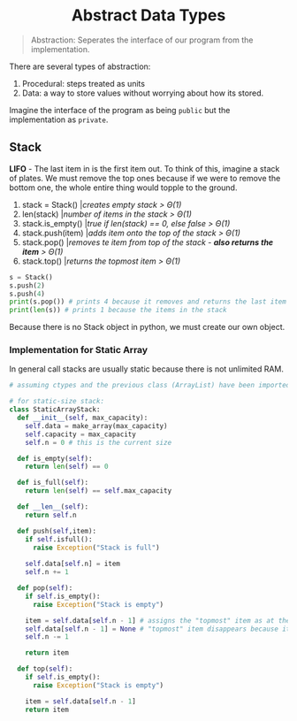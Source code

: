 <div align = "center">
  
# Abstract Data Types
  
</div>


> Abstraction: Seperates the interface of our program from the implementation.

There are several types of abstraction: 
1. Procedural: steps treated as units
2. Data: a way to store values without worrying about how its stored.

Imagine the interface of the program as being `public` but the implementation as `private`. 

## Stack
**LIFO** - The last item in is the first item out. To think of this, imagine a stack of plates. We must remove the top ones because if we were to remove the bottom one, the whole entire thing would topple to the ground. 

1. stack = Stack() |*creates empty stack > Θ(1)*
2. len(stack) |*number of items in the stack > Θ(1)*
3. stack.is_empty() |*true if len(stack) == 0, else false > Θ(1)*
4. stack.push(item) |*adds item onto the top of the stack > Θ(1)*
5. stack.pop() |*removes te item from top of the stack - **also returns the item** > Θ(1)*
6. stack.top() |*returns the topmost item > Θ(1)*

```python
s = Stack()
s.push(2)
s.push(4)
print(s.pop()) # prints 4 because it removes and returns the last item
print(len(s)) # prints 1 because the items in the stack
```

Because there is no Stack object in python, we must create our own object. 


### Implementation for Static Array 
In general call stacks are usually static because there is not unlimited RAM.
```python
# assuming ctypes and the previous class (ArrayList) have been imported

# for static-size stack:
class StaticArrayStack:
  def __init__(self, max_capacity):
    self.data = make_array(max_capacity)
    self.capacity = max_capacity
    self.n = 0 # this is the current size 

  def is_empty(self):
    return len(self) == 0

  def is_full(self):
    return len(self) == self.max_capacity

  def __len__(self):
    return self.n

  def push(self,item):
    if self.isfull():
      raise Exception("Stack is full")
    
    self.data[self.n] = item
    self.n += 1

  def pop(self):
    if self.is_empty():
      raise Exception("Stack is empty")

    item = self.data[self.n - 1] # assigns the "topmost" item as at the variable "item"  
    self.data[self.n - 1] = None # "topmost" item disappears because it becomes "None"
    self.n -= 1

    return item

  def top(self):
    if self.is_empty():
      raise Exception("Stack is empty")

    item = self.data[self.n - 1]
    return item
```
